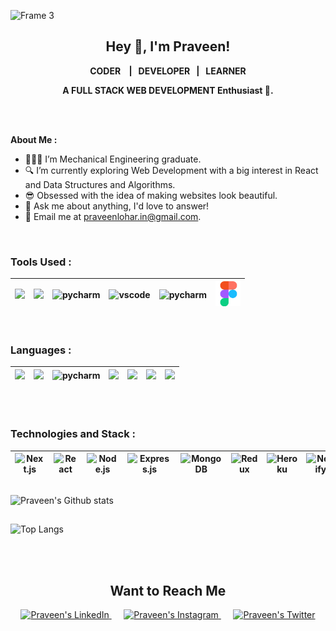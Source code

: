 <!-- ![Slide 4_3 - 2](https://user-images.githubusercontent.com/70936225/227204000-e042bbd3-afaa-4ff2-912d-e5ea0b338c07.png) -->




![Frame 3](https://github.com/prvnlhr/prvnlhr/assets/70936225/66372482-10bd-4111-8d6e-fcf046b6d1e9)

<h2 align="center" title="hehehe"> Hey 👋, I'm Praveen!</h2>



**<p align="center">CODER &nbsp;&nbsp;&nbsp;|&nbsp;&nbsp;&nbsp;DEVELOPER&nbsp;&nbsp;&nbsp;|&nbsp;&nbsp;&nbsp;LEARNER</p>**


**<p align="center">A FULL STACK WEB DEVELOPMENT Enthusiast 🚀.</p>**




<br>
<br>


**About Me :**

- 👨🏽‍💻 I’m Mechanical Engineering graduate.
- :mag: I’m currently exploring Web Development with a big interest in React and Data Structures and Algorithms. 
- 😎 Obsessed with the idea of making websites look beautiful.
- 💬 Ask me about anything, I'd love to answer!
- :email: Email me at [praveenlohar.in@gmail.com](mailto:praveenlohar.in@gmail.com).


<br>


### **Tools Used :**

<p float="left">
  
<img  src="https://cdn.worldvectorlogo.com/logos/intellij-idea-1.svg"  width="40" /> | <img  src="https://cdn.worldvectorlogo.com/logos/eclipse-11.svg" width="40"  /> | <img alt="pycharm" src="https://cdn.worldvectorlogo.com/logos/pycharmedu-icon.svg" width="40"/> | <img alt="vscode" src="https://cdn.worldvectorlogo.com/logos/visual-studio-code-1.svg" width="40"/> | <img alt="pycharm" src="https://cdn.worldvectorlogo.com/logos/postman.svg" width="40"/> | <img alt="figma" src="https://github.com/devicons/devicon/blob/master/icons/figma/figma-original.svg" width="40"/> |
--- | --- | --- | --- | --- | ---
</p>

<br>


### **Languages :**

<p float="left">
  
<img  src="https://cdn.worldvectorlogo.com/logos/c.svg"  width="40" /> | <img  src="https://cdn.worldvectorlogo.com/logos/python-5.svg" width="40"  /> | <img alt="pycharm" src="https://cdn.worldvectorlogo.com/logos/java.svg" width="40"/> | <img src="https://cdn.worldvectorlogo.com/logos/logo-javascript.svg" width="40" /> | <img src="https://cdn.worldvectorlogo.com/logos/html-1.svg" width="40"  /> | <img  src="https://cdn.worldvectorlogo.com/logos/css-3.svg"  width="40" /> | <img  src="https://cdn.worldvectorlogo.com/logos/sass-1.svg"  width="40" />
--- |--- | --- | --- | --- | --- | ---
</p>
<br>
<br>

### **Technologies and Stack :**

<p float="left">



| <img src="https://cdn.worldvectorlogo.com/logos/next-js.svg" width="40" alt="Next.js" /> | <img src="https://cdn.worldvectorlogo.com/logos/react-2.svg" width="40" alt="React" /> | <img src="https://cdn.worldvectorlogo.com/logos/nodejs-icon.svg" width="40" alt="Node.js" /> | <img src="https://cdn.worldvectorlogo.com/logos/express-109.svg" width="90" alt="Express.js" /> | <img src="https://cdn.worldvectorlogo.com/logos/mongodb-icon-1.svg" width="40" alt="MongoDB" /> | <img src="https://cdn.worldvectorlogo.com/logos/redux.svg" width="40" alt="Redux" /> | <img src="https://cdn.worldvectorlogo.com/logos/heroku-4.svg" width="40" alt="Heroku" /> | <img src="https://cdn.worldvectorlogo.com/logos/netlify.svg" width="40" alt="Netlify" /> | <img src="https://cdn.worldvectorlogo.com/logos/firebase-1.svg" width="40" alt="Firebase" /> | <img src="https://cdn.worldvectorlogo.com/logos/jwt-3.svg" width="40" alt="JWT" /> | <img src="https://cdn.worldvectorlogo.com/logos/sendgrid-1.svg" width="40" alt="SendGrid" /> |
| --- | --- | --- | --- | --- | --- | --- | --- | --- | --- | --- |


</p>

<h2></h2>

![Praveen's Github stats](https://github-readme-stats.vercel.app/api?username=prvnlhr&show_icons=true&theme=cobalt)

<h2></h2>

 ![Top Langs](https://github-readme-stats.vercel.app/api/top-langs/?username=prvnlhr&theme=tokyonight)

<br>
<br>

**<h2 align="center">Want to Reach Me</h2>**

<p align="center">
<a  href="https://www.linkedin.com/public-profile/settings?    trk=d_flagship3_profile_self_view_public_profile&lipi=urn%3Ali%3Apage%3Ad_flagship3_profile_self_edit_contact_info%3BbEWfxNHHS5qtFE%2B9qSlwvg%3D%3D">
 <img  alt="Praveen's LinkedIn" width="24px" src="https://cdn.worldvectorlogo.com/logos/linkedin-icon-2.svg"/>
</a>&nbsp;&nbsp;&nbsp;&nbsp;
<a  href="https://www.instagram.com/iamlohar/">
  <img  alt="Praveen's Instagram" width="24px" src="https://cdn.worldvectorlogo.com/logos/instagram-2016-5.svg" />
</a>&nbsp;&nbsp;&nbsp;&nbsp;
<a  href="https://twitter.com/iampraveenlohar">
  <img  alt="Praveen's Twitter" width="24px" src="https://cdn.worldvectorlogo.com/logos/twitter-3.svg" />
</a>
</p>


